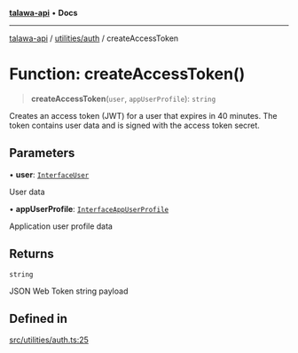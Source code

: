 [**talawa-api**](../../../README.md) • **Docs**

***

[talawa-api](../../../modules.md) / [utilities/auth](../README.md) / createAccessToken

# Function: createAccessToken()

> **createAccessToken**(`user`, `appUserProfile`): `string`

Creates an access token (JWT) for a user that expires in 40 minutes.
The token contains user data and is signed with the access token secret.

## Parameters

• **user**: [`InterfaceUser`](../../../models/User/interfaces/InterfaceUser.md)

User data

• **appUserProfile**: [`InterfaceAppUserProfile`](../../../models/AppUserProfile/interfaces/InterfaceAppUserProfile.md)

Application user profile data

## Returns

`string`

JSON Web Token string payload

## Defined in

[src/utilities/auth.ts:25](https://github.com/PalisadoesFoundation/talawa-api/blob/fe65d855b3d1e3e4af621340e7e8bfa0325634c1/src/utilities/auth.ts#L25)
